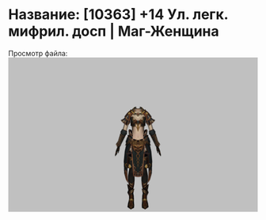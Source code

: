 # Название: [10363] +14 Ул. легк. мифрил. досп | Маг-Женщина

Просмотр файла:
![p050021.png](p050021.png)